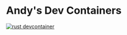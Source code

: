 # Andy's Dev Containers
[![rust devcontainer](https://github.com/aaweaver-actuary/devcontainers/actions/workflows/build-and-slim-rust-env.yaml/badge.svg?branch=main)](https://github.com/aaweaver-actuary/devcontainers/actions/workflows/build-and-slim-rust-env.yaml)
